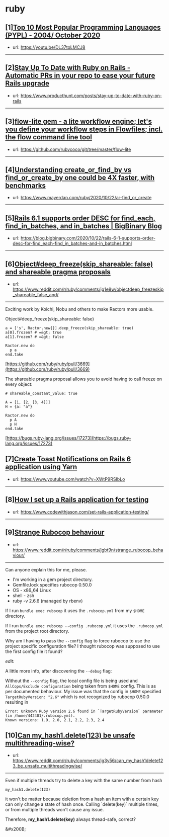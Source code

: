 # ruby
## [1][Top 10 Most Popular Programming Languages (PYPL) - 2004/ October 2020](https://www.reddit.com/r/ruby/comments/jh63jv/top_10_most_popular_programming_languages_pypl/)
- url: https://youtu.be/DL37toLMCJ8
---

## [2][Stay Up To Date with Ruby on Rails - Automatic PRs in your repo to ease your future Rails upgrade](https://www.reddit.com/r/ruby/comments/jgqsvp/stay_up_to_date_with_ruby_on_rails_automatic_prs/)
- url: https://www.producthunt.com/posts/stay-up-to-date-with-ruby-on-rails
---

## [3][flow-lite gem - a lite workflow engine; let's you define your workflow steps in Flowfiles; incl. the flow command line tool](https://www.reddit.com/r/ruby/comments/jgmdmd/flowlite_gem_a_lite_workflow_engine_lets_you/)
- url: https://github.com/rubycoco/git/tree/master/flow-lite
---

## [4][Understanding create_or_find_by vs find_or_create_by one could be 4X faster, with benchmarks](https://www.reddit.com/r/ruby/comments/jg9mbm/understanding_create_or_find_by_vs_find_or_create/)
- url: https://www.mayerdan.com/ruby/2020/10/22/ar-find_or_create
---

## [5][Rails 6.1 supports order DESC for find_each, find_in_batches, and in_batches | BigBinary Blog](https://www.reddit.com/r/ruby/comments/jg6rgs/rails_61_supports_order_desc_for_find_each_find/)
- url: https://blog.bigbinary.com/2020/10/22/rails-6-1-supports-order-desc-for-find_each-find_in_batches-and-in_batches.html
---

## [6][Object#deep_freeze(skip_shareable: false) and shareable pragma proposals](https://www.reddit.com/r/ruby/comments/jg1e8w/objectdeep_freezeskip_shareable_false_and/)
- url: https://www.reddit.com/r/ruby/comments/jg1e8w/objectdeep_freezeskip_shareable_false_and/
---
Exciting work by Koichi, Nobu and others to make Ractors more usable.

Object#deep\_freeze(skip\_shareable: false)

    a = ['s', Ractor.new{}].deep_freeze(skip_shareable: true)
    a[0].frozen? # =&gt; true    
    a[1].frozen? # =&gt; false
    
    Ractor.new do
      p a
    end.take

[https://github.com/ruby/ruby/pull/3669](https://github.com/ruby/ruby/pull/3669)

The shareable pragma proposal allows you to avoid having to call freeze on every object:

    # shareable_constant_value: true
    
    A = [1, [2, [3, 4]]]
    H = {a: "a"}
    
    Ractor.new do
      p A
      p H
    end.take

[https://bugs.ruby-lang.org/issues/17273](https://bugs.ruby-lang.org/issues/17273)
## [7][Create Toast Notifications on Rails 6 application using Yarn](https://www.reddit.com/r/ruby/comments/jgfzl0/create_toast_notifications_on_rails_6_application/)
- url: https://www.youtube.com/watch?v=XWtP9RSIbLo
---

## [8][How I set up a Rails application for testing](https://www.reddit.com/r/ruby/comments/jg50p8/how_i_set_up_a_rails_application_for_testing/)
- url: https://www.codewithjason.com/set-rails-application-testing/
---

## [9][Strange Rubocop behaviour](https://www.reddit.com/r/ruby/comments/jgbt9n/strange_rubocop_behaviour/)
- url: https://www.reddit.com/r/ruby/comments/jgbt9n/strange_rubocop_behaviour/
---
Can anyone explain this for me, please.

* I'm working in a gem project directory.
* Gemfile.lock specifies rubocop 0.50.0
* OS - x86_64 Linux
* shell - zsh
* ruby -v 2.6.6 (managed by rbenv)

If I run `bundle exec rubocop` it uses the `.rubocop.yml` from my `$HOME` directory.

If I run `bundle exec rubocop --config .rubocop.yml` it uses the `.rubocop.yml` from the project root directory.

Why am I having to pass the `--config` flag to force rubocop to use the project specific configuration file? I thought rubocop was supposed to use the first config file it found?

*edit:*

A little more info, after discovering the `--debug` flag:

Without the `--config` flag, the local config file is being used and `AllCops/Exclude configuration` being taken from `$HOME` config. This is as per documented behaviour. My issue was that the config in `$HOME` specified `TargetRubyVersion: "2.6"` which is not recognized by rubocop 0.50.0 resulting in 

    Error: Unknown Ruby version 2.6 found in `TargetRubyVersion` parameter (in /home/442401/.rubocop.yml).
    Known versions: 1.9, 2.0, 2.1, 2.2, 2.3, 2.4
## [10][Can my_hash1.delete(123) be unsafe multithreading-wise?](https://www.reddit.com/r/ruby/comments/jg3y56/can_my_hash1delete123_be_unsafe_multithreadingwise/)
- url: https://www.reddit.com/r/ruby/comments/jg3y56/can_my_hash1delete123_be_unsafe_multithreadingwise/
---
Even if multiple threads try to delete a key with the same number from hash

    my_hash1.delete(123)

it won't be matter because deletion from a hash an item with a certain key can only change a state of hash once. Calling \`delete(key)\` multiple times, or from multiple threads won't cause any issue.  

Therefore, **my\_hash1.delete(key)** always thread-safe, correct?

&amp;#x200B;

